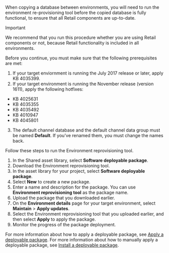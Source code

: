 When copying a database between environments, you will need to run the environment re-provisioning tool before the copied database is fully functional, to ensure that all Retail components are up-to-date.

> [!IMPORTANT]
> We recommend that you run this procedure whether you are using Retail components or not, because Retail functionality is included in all environments. 

Before you continue, you must make sure that the following prerequisites are met:

1. If your target enviornment is running the July 2017 release or later, apply KB 4035399. 
2. If your target environment is running the November release (version 1611), apply the following hotfixes:
  -   KB 4025631
  -   KB 4035355
  -   KB 4035492
  -   KB 4010947
  -   KB 4045801
3. The default channel database and the default channel data group must be named **Default**. If you've renamed them, you must change the names back.

Follow these steps to run the Environment reprovisioning tool.

1. In the Shared asset library, select **Software deployable package**.
2. Download the Environment reprovisioning tool.
3. In the asset library for your project, select **Software deployable package**.
4. Select **New** to create a new package.
5. Enter a name and description for the package. You can use **Environment reprovisioning tool** as the package name.
6. Upload the package that you downloaded earlier.
7. On the **Environment details** page for your target environment, select **Maintain** > **Apply updates**.
8. Select the Environment reprovisioning tool that you uploaded earlier, and then select **Apply** to apply the package.
9. Monitor the progress of the package deployment. 

For more information about how to apply a deployable package, see [Apply a deployable package](../deployment/create-apply-deployable-package.md). For more information about how to manually apply a deployable package, see [Install a deployable package](../deployment/install-deployable-package.md).
